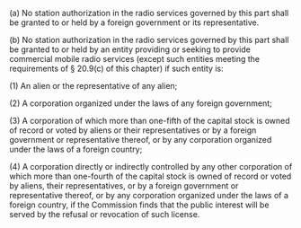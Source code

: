 (a) No station authorization in the radio services governed by this part shall be granted to or held by a foreign government or its representative.

(b) No station authorization in the radio services governed by this part shall be granted to or held by an entity providing or seeking to provide commercial mobile radio services (except such entities meeting the requirements of § 20.9(c) of this chapter) if such entity is:

(1) An alien or the representative of any alien;

(2) A corporation organized under the laws of any foreign government;

(3) A corporation of which more than one-fifth of the capital stock is owned of record or voted by aliens or their representatives or by a foreign government or representative thereof, or by any corporation organized under the laws of a foreign country;
              

(4) A corporation directly or indirectly controlled by any other corporation of which more than one-fourth of the capital stock is owned of record or voted by aliens, their representatives, or by a foreign government or representative thereof, or by any corporation organized under the laws of a foreign country, if the Commission finds that the public interest will be served by the refusal or revocation of such license.

